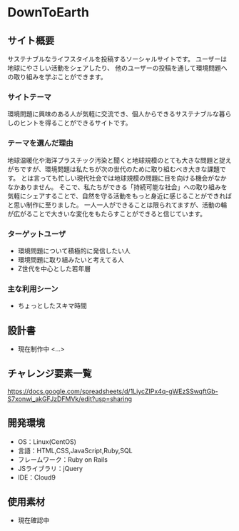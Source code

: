 # DownToEarth

## サイト概要
サステナブルなライフスタイルを投稿するソーシャルサイトです。
ユーザーは地球にやさしい活動をシェアしたり、
他のユーザーの投稿を通して環境問題への取り組みを学ぶことができます。

### サイトテーマ
環境問題に興味のある人が気軽に交流でき、個人からできるサステナブルな暮らしのヒントを得ることができるサイトです。

### テーマを選んだ理由
地球温暖化や海洋プラスチック汚染と聞くと地球規模のとても大きな問題と捉えがちですが、環境問題は私たちが次の世代のために取り組むべき大きな課題です。
とは言っても忙しい現代社会では地球規模の問題に目を向ける機会がなかなかありません。
そこで、私たちができる「持続可能な社会」への取り組みを気軽にシェアすることで、自然を守る活動をもっと身近に感じることができればと思い制作に至りました。
一人一人ができることは限られてますが、活動の輪が広がることで大きいな変化をもたらすことができると信じています。

### ターゲットユーザ
- 環境問題について積極的に発信したい人
- 環境問題に取り組みたいと考えてる人
- Z世代を中心とした若年層

### 主な利用シーン
- ちょっとしたスキマ時間

## 設計書
- 現在制作中
<...>

## チャレンジ要素一覧
<https://docs.google.com/spreadsheets/d/1LiycZIPx4q-gWEzSSwqftGb-S7xonwi_akGFJzDFMVk/edit?usp=sharing>

## 開発環境
- OS：Linux(CentOS)
- 言語：HTML,CSS,JavaScript,Ruby,SQL
- フレームワーク：Ruby on Rails
- JSライブラリ：jQuery
- IDE：Cloud9

## 使用素材
- 現在確認中
<!--- 外部サービスの画像素材・音声素材を使用した場合は、必ずサービス名とURLを明記してください。-->
<!--- 使用しない場合は、使用素材の項目をREADMEから削除してください。-->